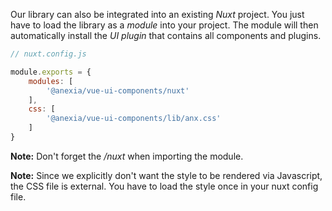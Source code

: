 Our library can also be integrated into an existing *Nuxt* project. You just have to load the library as a *module* into your project. The module will then automatically install the *UI plugin* that contains all components and plugins.

```javascript
// nuxt.config.js

module.exports = {
    modules: [
        '@anexia/vue-ui-components/nuxt'
    ],
    css: [
        '@anexia/vue-ui-components/lib/anx.css'
    ]
}
```

**Note:** Don't forget the */nuxt* when importing the module.

**Note:** Since we explicitly don't want the style to be rendered via Javascript, the CSS file is external. You have to load the style once in your nuxt config file.
